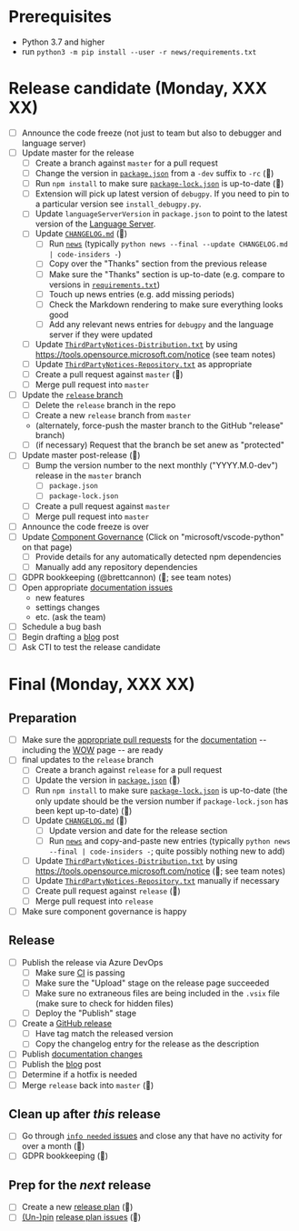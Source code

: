 # Prerequisites

-   Python 3.7 and higher
-   run `python3 -m pip install --user -r news/requirements.txt`

# Release candidate (Monday, XXX XX)

-   [ ] Announce the code freeze (not just to team but also to debugger and language server)
-   [ ] Update master for the release
    -   [ ] Create a branch against `master` for a pull request
    -   [ ] Change the version in [`package.json`](https://github.com/Microsoft/vscode-python/blob/master/package.json) from a `-dev` suffix to `-rc` (🤖)
    -   [ ] Run `npm install` to make sure [`package-lock.json`](https://github.com/Microsoft/vscode-python/blob/master/package.json) is up-to-date (🤖)
    -   [ ] Extension will pick up latest version of `debugpy`. If you need to pin to a particular version see `install_debugpy.py`.
    -   [ ] Update `languageServerVersion` in `package.json` to point to the latest version of the [Language Server](https://github.com/Microsoft/python-language-server).
    -   [ ] Update [`CHANGELOG.md`](https://github.com/Microsoft/vscode-python/blob/master/CHANGELOG.md) (🤖)
        -   [ ] Run [`news`](https://github.com/Microsoft/vscode-python/tree/master/news) (typically `python news --final --update CHANGELOG.md | code-insiders -`)
        -   [ ] Copy over the "Thanks" section from the previous release
        -   [ ] Make sure the "Thanks" section is up-to-date (e.g. compare to versions in [`requirements.txt`](https://github.com/microsoft/vscode-python/blob/master/requirements.txt))
        -   [ ] Touch up news entries (e.g. add missing periods)
        -   [ ] Check the Markdown rendering to make sure everything looks good
        -   [ ] Add any relevant news entries for `debugpy` and the language server if they were updated
    -   [ ] Update [`ThirdPartyNotices-Distribution.txt`](https://github.com/Microsoft/vscode-python/blob/master/ThirdPartyNotices-Distribution.txt) by using https://tools.opensource.microsoft.com/notice (see team notes)
    -   [ ] Update [`ThirdPartyNotices-Repository.txt`](https://github.com/Microsoft/vscode-python/blob/master/ThirdPartyNotices-Repository.txt) as appropriate
    -   [ ] Create a pull request against `master` (🤖)
    -   [ ] Merge pull request into `master`
-   [ ] Update the [`release` branch](https://github.com/microsoft/vscode-python/branches)
    -   [ ] Delete the `release` branch in the repo
    -   [ ] Create a new `release` branch from `master`
    -   (alternately, force-push the master branch to the GitHub "release" branch)
    -   [ ] (if necessary) Request that the branch be set anew as "protected"
-   [ ] Update master post-release (🤖)
    -   [ ] Bump the version number to the next monthly ("YYYY.M.0-dev") release in the `master` branch
        -   [ ] `package.json`
        -   [ ] `package-lock.json`
    -   [ ] Create a pull request against `master`
    -   [ ] Merge pull request into `master`
-   [ ] Announce the code freeze is over
-   [ ] Update [Component Governance](https://dev.azure.com/ms/vscode-python/_componentGovernance) (Click on "microsoft/vscode-python" on that page)
    -   [ ] Provide details for any automatically detected npm dependencies
    -   [ ] Manually add any repository dependencies
-   [ ] GDPR bookkeeping (@brettcannon) (🤖; see team notes)
-   [ ] Open appropriate [documentation issues](https://github.com/microsoft/vscode-docs/issues?q=is%3Aissue+is%3Aopen+label%3Apython)
    -   new features
    -   settings changes
    -   etc. (ask the team)
-   [ ] Schedule a bug bash
-   [ ] Begin drafting a [blog](http://aka.ms/pythonblog) post
-   [ ] Ask CTI to test the release candidate

# Final (Monday, XXX XX)

## Preparation

-   [ ] Make sure the [appropriate pull requests](https://github.com/microsoft/vscode-docs/pulls) for the [documentation](https://code.visualstudio.com/docs/python/python-tutorial) -- including the [WOW](https://code.visualstudio.com/docs/languages/python) page -- are ready
-   [ ] final updates to the `release` branch
    -   [ ] Create a branch against `release` for a pull request
    -   [ ] Update the version in [`package.json`](https://github.com/Microsoft/vscode-python/blob/master/package.json) (🤖)
    -   [ ] Run `npm install` to make sure [`package-lock.json`](https://github.com/Microsoft/vscode-python/blob/master/package.json) is up-to-date (the only update should be the version number if `package-lock.json` has been kept up-to-date) (🤖)
    -   [ ] Update [`CHANGELOG.md`](https://github.com/Microsoft/vscode-python/blob/master/CHANGELOG.md) (🤖)
        -   [ ] Update version and date for the release section
        -   [ ] Run [`news`](https://github.com/Microsoft/vscode-python/tree/master/news) and copy-and-paste new entries (typically `python news --final | code-insiders -`; quite possibly nothing new to add)
    -   [ ] Update [`ThirdPartyNotices-Distribution.txt`](https://github.com/Microsoft/vscode-python/blob/master/ThirdPartyNotices-Distribution.txt) by using https://tools.opensource.microsoft.com/notice (🤖; see team notes)
    -   [ ] Update [`ThirdPartyNotices-Repository.txt`](https://github.com/Microsoft/vscode-python/blob/master/ThirdPartyNotices-Repository.txt) manually if necessary
    -   [ ] Create pull request against `release` (🤖)
    -   [ ] Merge pull request into `release`
-   [ ] Make sure component governance is happy

## Release

-   [ ] Publish the release via Azure DevOps
    -   [ ] Make sure [CI](https://github.com/Microsoft/vscode-python/blob/master/CONTRIBUTING.md) is passing
    -   [ ] Make sure the "Upload" stage on the release page succeeded
    -   [ ] Make sure no extraneous files are being included in the `.vsix` file (make sure to check for hidden files)
    -   [ ] Deploy the "Publish" stage
-   [ ] Create a [GitHub release](https://github.com/microsoft/vscode-python/releases)
    -   [ ] Have tag match the released version
    -   [ ] Copy the changelog entry for the release as the description
-   [ ] Publish [documentation changes](https://github.com/Microsoft/vscode-docs/pulls?q=is%3Apr+is%3Aopen+label%3Apython)
-   [ ] Publish the [blog](http://aka.ms/pythonblog) post
-   [ ] Determine if a hotfix is needed
-   [ ] Merge `release` back into `master` (🤖)

## Clean up after _this_ release

-   [ ] Go through [`info needed` issues](https://github.com/Microsoft/vscode-python/issues?q=is%3Aopen+label%3A%22info+needed%22+-label%3A%22data+science%22+sort%3Aupdated-asc) and close any that have no activity for over a month (🤖)
-   [ ] GDPR bookkeeping (🤖)

## Prep for the _next_ release

-   [ ] Create a new [release plan](https://raw.githubusercontent.com/microsoft/vscode-python/master/.github/release_plan.md) (🤖)
-   [ ] [(Un-)pin](https://help.github.com/en/articles/pinning-an-issue-to-your-repository) [release plan issues](https://github.com/Microsoft/vscode-python/labels/release%20plan) (🤖)
